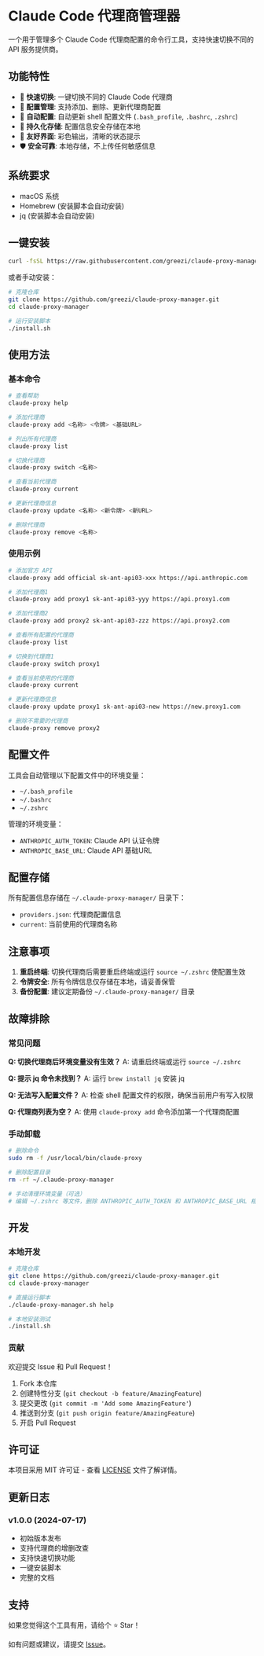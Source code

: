 # Claude Code 代理商管理器

一个用于管理多个 Claude Code 代理商配置的命令行工具，支持快速切换不同的 API 服务提供商。

## 功能特性

- 🚀 **快速切换**: 一键切换不同的 Claude Code 代理商
- 📝 **配置管理**: 支持添加、删除、更新代理商配置
- 🔧 **自动配置**: 自动更新 shell 配置文件 (`.bash_profile`, `.bashrc`, `.zshrc`)
- 💾 **持久化存储**: 配置信息安全存储在本地
- 🎨 **友好界面**: 彩色输出，清晰的状态提示
- 🛡️ **安全可靠**: 本地存储，不上传任何敏感信息

## 系统要求

- macOS 系统
- Homebrew (安装脚本会自动安装)
- jq (安装脚本会自动安装)

## 一键安装

```bash
curl -fsSL https://raw.githubusercontent.com/greezi/claude-proxy-manager/main/install.sh | bash
```

或者手动安装：

```bash
# 克隆仓库
git clone https://github.com/greezi/claude-proxy-manager.git
cd claude-proxy-manager

# 运行安装脚本
./install.sh
```

## 使用方法

### 基本命令

```bash
# 查看帮助
claude-proxy help

# 添加代理商
claude-proxy add <名称> <令牌> <基础URL>

# 列出所有代理商
claude-proxy list

# 切换代理商
claude-proxy switch <名称>

# 查看当前代理商
claude-proxy current

# 更新代理商信息
claude-proxy update <名称> <新令牌> <新URL>

# 删除代理商
claude-proxy remove <名称>
```

### 使用示例

```bash
# 添加官方 API
claude-proxy add official sk-ant-api03-xxx https://api.anthropic.com

# 添加代理商1
claude-proxy add proxy1 sk-ant-api03-yyy https://api.proxy1.com

# 添加代理商2  
claude-proxy add proxy2 sk-ant-api03-zzz https://api.proxy2.com

# 查看所有配置的代理商
claude-proxy list

# 切换到代理商1
claude-proxy switch proxy1

# 查看当前使用的代理商
claude-proxy current

# 更新代理商信息
claude-proxy update proxy1 sk-ant-api03-new https://new.proxy1.com

# 删除不需要的代理商
claude-proxy remove proxy2
```

## 配置文件

工具会自动管理以下配置文件中的环境变量：

- `~/.bash_profile`
- `~/.bashrc` 
- `~/.zshrc`

管理的环境变量：
- `ANTHROPIC_AUTH_TOKEN`: Claude API 认证令牌
- `ANTHROPIC_BASE_URL`: Claude API 基础URL

## 配置存储

所有配置信息存储在 `~/.claude-proxy-manager/` 目录下：

- `providers.json`: 代理商配置信息
- `current`: 当前使用的代理商名称

## 注意事项

1. **重启终端**: 切换代理商后需要重启终端或运行 `source ~/.zshrc` 使配置生效
2. **令牌安全**: 所有令牌信息仅存储在本地，请妥善保管
3. **备份配置**: 建议定期备份 `~/.claude-proxy-manager/` 目录

## 故障排除

### 常见问题

**Q: 切换代理商后环境变量没有生效？**
A: 请重启终端或运行 `source ~/.zshrc`

**Q: 提示 jq 命令未找到？**
A: 运行 `brew install jq` 安装 jq

**Q: 无法写入配置文件？**
A: 检查 shell 配置文件的权限，确保当前用户有写入权限

**Q: 代理商列表为空？**
A: 使用 `claude-proxy add` 命令添加第一个代理商配置

### 手动卸载

```bash
# 删除命令
sudo rm -f /usr/local/bin/claude-proxy

# 删除配置目录
rm -rf ~/.claude-proxy-manager

# 手动清理环境变量（可选）
# 编辑 ~/.zshrc 等文件，删除 ANTHROPIC_AUTH_TOKEN 和 ANTHROPIC_BASE_URL 相关行
```

## 开发

### 本地开发

```bash
# 克隆仓库
git clone https://github.com/greezi/claude-proxy-manager.git
cd claude-proxy-manager

# 直接运行脚本
./claude-proxy-manager.sh help

# 本地安装测试
./install.sh
```

### 贡献

欢迎提交 Issue 和 Pull Request！

1. Fork 本仓库
2. 创建特性分支 (`git checkout -b feature/AmazingFeature`)
3. 提交更改 (`git commit -m 'Add some AmazingFeature'`)
4. 推送到分支 (`git push origin feature/AmazingFeature`)
5. 开启 Pull Request

## 许可证

本项目采用 MIT 许可证 - 查看 [LICENSE](LICENSE) 文件了解详情。

## 更新日志

### v1.0.0 (2024-07-17)
- 初始版本发布
- 支持代理商的增删改查
- 支持快速切换功能
- 一键安装脚本
- 完整的文档

## 支持

如果您觉得这个工具有用，请给个 ⭐️ Star！

如有问题或建议，请提交 [Issue](https://github.com/greezi/claude-proxy-manager/issues)。